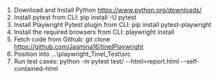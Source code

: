 1. Download and Install Python https://www.python.org/downloads/
2. Install pytest from CLI: pip install -U pytest
3. Install Playwright Pytest plugin from CLI: pip install pytest-playwright
4. Install the required browsers from CLI: playwright install
5. Fetch code from Github: git clone https://github.com/Jasmina16/tinelPlaywright
6. Position into ...\playwright_Tinel_Test\src
7. Run test cases:  python -m pytest test/ --html=report.html --self-contained-html